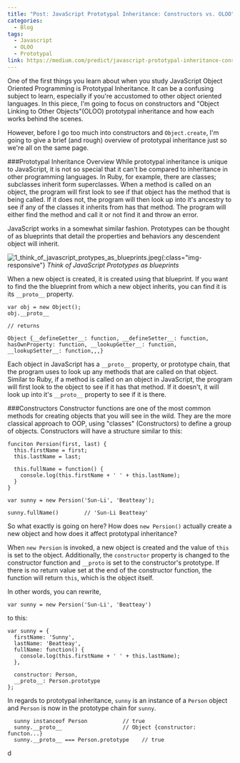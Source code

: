 ```yaml
---
title: "Post: JavaScript Prototypal Inheritance: Constructors vs. OLOO"
categories:
  - Blog
tags:
  - Javascript
  - OLOO
  - Prototypal
link: https://medium.com/predict/javascript-prototypal-inheritance-constructors-vs-oloo-d90c482aaa55
---
```


One of the first things you learn about when you study JavaScript Object Oriented Programming is Prototypal Inheritance. It can be a confusing subject to learn, especially if you're accustomed to other object oriented languages. In this piece, I'm going to focus on constructors and "Object Linking to Other Objects"(OLOO) prototypal inheritance and how each works behind the scenes.

However, before I go too much into constructors and ```Object.create```, I'm going to give a brief (and rough) overview of prototypal inheritance just so we're all on the same page.

###Prototypal Inheritance Overview
While prototypal inheritance is unique to JavaScript, it is not so special that it can't be compared to inheritance in other programming languages. In Ruby, for example, there are classes; subclasses inherit form superclasses. When a method is called on an object, the program will first look to see if that object has the method that is being called. If it does not, the program will then look up into it's ancestry to see if any of the classes it inherits from has that method. The program will either find the method and call it or not find it and throw an error.

JavaScript works in a somewhat similar fashion. Prototypes can be thought of as blueprints that detail the properties and behaviors any descendent object will inherit.


![1_think_of_javascript_protypes_as_blueprints.jpeg]({{site.url}}{{site.baseurl}}/assets/images/1_think_of_javascript_protypes_as_blueprints.jpeg){:class="img-responsive"}
*Think of JavaScript Prototypes as blueprints*

When a new object is created, it is created using that blueprint. If you want to find the the blueprint from which a new object inherits, you can find it is its ```__proto__``` property.

```$xslt
var obj = new Object();
obj.__proto__

// returns

Object {__defineGetter__: function, __defineSetter__: function, 
hasOwnProperty: function, __lookupGetter__: function,
__lookupSetter__: function,,,}
```


Each object in JavaScript has a ```__proto__``` property, or prototype chain, that the program uses to look up any methods that are called on that object. Similar to Ruby, if a method is called on an object in JavaScript, the program will first look to the object to see if it has that method. If it doesn't, it will look up into it's ```__proto__``` property to see if it is there.

###Constructors
Constructor functions are one of the most common methods for creating objects that you will see in the wild. They are the more classical approach to OOP, using "classes" (Constructors) to define a group of objects. Constructors will have a structure similar to this:

```$xslt
funciton Persion(first, last) {
  this.firstName = first;
  this.lastName = last;
  
  this.fullName = function() {
    console.log(this.firstName + ' ' + this.lastName); 
  }
}

var sunny = new Persion('Sun-Li', 'Beatteay');

sunny.fullName()        // 'Sun-Li Beatteay'
```

So what exactly is going on here? How does ```new Persion()``` actually create a new object and how does it affect prototypal inheritance?

When ```new Persion``` is invoked, a new object is created and the value of ```this``` is set to the object. Additionally, the ```constructor``` property is changed to the constructor function and ```__proto``` is set to the constructor's prototype. If there is no return value set at the end of the constructor function, the function will return ```this```, which is the object itself.


In other words, you can rewrite,

```var sunny = new Persion('Sun-Li', 'Beatteay')```

to this:

```$xslt
var sunny = {
  firstName: 'Sunny',
  lastName: 'Beatteay',
  fullName: function() {
    console.log(this.firstName + ' ' + this.lastName);
  },

  constructor: Person,
  __proto__: Person.prototype
};
```

In regards to prototypal inheritance, ```sunny``` is an instance of a ```Person``` object and ```Person``` is now in the prototype chain for ```sunny```.

```$xslt
  sunny instanceof Person           // true
  sunny.__proto__                   // Object {constructor: functon...}
  sunny.__proto__ === Person.prototype    // true
```





























d
